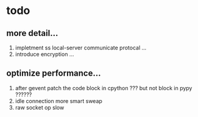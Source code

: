 # todo

## more detail...
1. impletment ss local-server communicate protocal ...
2. introduce encryption ...


## optimize performance...

1. after gevent patch the code block in cpython ??? but not block in pypy ??????
2. idle connection more smart sweap
3. raw socket op slow

